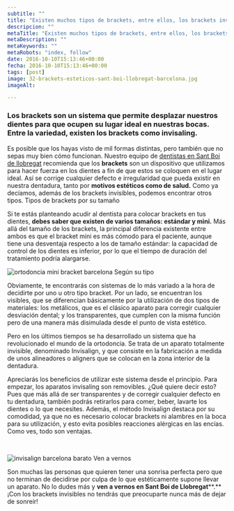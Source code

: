 ```yaml
---
subtitle: ""
title: "Existen muchos tipos de brackets, entre ellos, los brackets invisibles"
descripcion: ""
metaTitle: "Existen muchos tipos de brackets, entre ellos, los brackets invisibles"
metaDescription: ""
metaKeywords: ""
metaRobots: "index, follow"
date: 2016-10-10T15:13:46+00:00
fecha: 2016-10-10T15:13:46+00:00
tags: [post]
image: 32-brackets-esteticos-sant-boi-llobregat-barcelona.jpg
imageAlt: 

---
```



### Los brackets son un sistema que permite desplazar nuestros dientes para que ocupen su lugar ideal en nuestras bocas. Entre la variedad, existen los brackets como invisaling.


Es posible que los hayas visto de mil formas distintas, pero también que no sepas muy bien cómo funcionan. Nuestro equipo de [dentistas en Sant Boi de llobregat](http://centredentalbaste.com/) recomienda que los **brackets** son un dispositivo que utilizamos para hacer fuerza en los dientes a fin de que estos se coloquen en el lugar ideal. Así se corrige cualquier defecto e irregularidad que pueda existir en nuestra dentadura, tanto por **motivos estéticos como de salud.** Como ya decíamos, además de los brackets invisibles, podemos encontrar otros tipos.
Tipos de brackets por su tamaño


Si te estás planteando acudir al dentista para colocar brackets en tus dientes, **debes saber que existen de varios tamaños: estándar y mini.** Más allá del tamaño de los brackets, la principal diferencia existente entre ambos es que el bracket mini es más cómodo para el paciente, aunque tiene una desventaja respecto a los de tamaño estándar: la capacidad de control de los dientes es inferior, por lo que el tiempo de duración del tratamiento podría alargarse.

![ortodoncia mini bracket barcelona](http://centredentalbaste.com/wp-content/uploads/2016/10/ortodoncia-mini-bracket-barcelona-barata.jpg)
Según su tipo


Obviamente, te encontrarás con sistemas de lo más variado a la hora de decidirte por uno u otro tipo bracket. Por un lado, se encuentran los visibles, que se diferencian básicamente por la utilización de dos tipos de materiales: los metálicos, que es el clásico aparato para corregir cualquier desviación dental; y los transparentes, que cumplen con la misma función pero de una manera más disimulada desde el punto de vista estético.

Pero en los últimos tiempos se ha desarrollado un sistema que ha revolucionado el mundo de la ortodoncia. Se trata de un aparato totalmente invisible, denominado Invisalign, y que consiste en la fabricación a medida de unos alineadores o aligners que se colocan en la zona interior de la dentadura.

Apreciarás los beneficios de utilizar este sistema desde el principio. Para empezar, los aparatos invisaling son removibles. ¿Qué quiere decir esto? Pues que más allá de ser transparentes y de corregir cualquier defecto en tu dentadura, también podrás retirarlos para comer, beber, lavarte los dientes o lo que necesites. Además, el método Invisalign destaca por su comodidad, ya que no es necesario colocar brackets ni alambres en la boca para su utilización, y esto evita posibles reacciones alérgicas en las encías. Como ves, todo son ventajas.

 

![invisalign barcelona barato](http://centredentalbaste.com/wp-content/uploads/2016/10/invisalign-barcelona-barato.jpg)
Ven a vernos


Son muchas las personas que quieren tener una sonrisa perfecta pero que no terminan de decidirse por culpa de lo que estéticamente supone llevar un aparato. No lo dudes más y **ven a vernos en Sant Boi de Llobregat****.** ¡Con los brackets invisibles no tendrás que preocuparte nunca más de dejar de sonreír!

